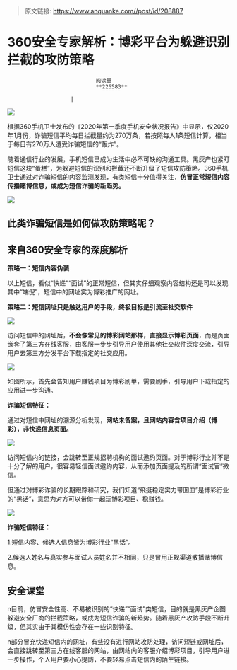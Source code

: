 > 原文链接: https://www.anquanke.com//post/id/208887 


# 360安全专家解析：博彩平台为躲避识别拦截的攻防策略


                                阅读量   
                                **226583**
                            
                        |
                        
                                                                                    



[![](https://p0.ssl.qhimg.com/t01f9454afd6a38c292.png)](https://p0.ssl.qhimg.com/t01f9454afd6a38c292.png)

根据360手机卫士发布的《2020年第一季度手机安全状况报告》中显示，仅2020年1月份，诈骗短信平均每日拦截量约为270万条，若按照每人1条短信计算，相当于每日有270万人遭受诈骗短信的“轰炸”。

随着通信行业的发展，手机短信已成为生活中必不可缺的沟通工具。黑灰产也紧盯短信这块“蛋糕”，为躲避短信的识别和拦截还不断升级了短信攻防策略。360手机卫士通过对诈骗短信的内容监测发现，有类短信十分值得关注，**仿冒正常短信内容传播赌博信息，或成为短信诈骗的新趋势。**

[![](https://p4.ssl.qhimg.com/t01b08addc86f72b944.png)](https://p4.ssl.qhimg.com/t01b08addc86f72b944.png)

## 此类诈骗短信是如何做攻防策略呢？

## 来自360安全专家的深度解析

**策略一：短信内容伪装**

以上短信，看似“快递”“面试”的正常短信，但其实仔细观察内容结构还是可以发现其中“端倪”，短信中的网址实为博彩推广的网址。

**策略二：短信网址只是触达用户的手段，终极目标是引流至社交软件**

[![](https://p1.ssl.qhimg.com/t012ea645192dae08f7.png)](https://p1.ssl.qhimg.com/t012ea645192dae08f7.png)

访问短信中的网址后，**不会像常见的博彩网站那样，直接显示博彩页面**，而是页面嵌套了第三方在线客服，由客服一步步引导用户使用其他社交软件深度交流，引导用户去第三方分发平台下载指定的社交应用。

[![](https://p1.ssl.qhimg.com/t014d362fb5a72ba7e0.png)](https://p1.ssl.qhimg.com/t014d362fb5a72ba7e0.png)

如图所示，首先会告知用户赚钱项目为博彩刷单，需要刷手，引导用户下载指定的应用进一步沟通。

**诈骗短信特征：**

通过对短信中网址的溯源分析发现，**网站未备案，且网站内容含项目介绍（博彩），非快递信息页面。**

[![](https://p2.ssl.qhimg.com/t01eac4b2b848914e4f.png)](https://p2.ssl.qhimg.com/t01eac4b2b848914e4f.png)

访问短信内的链接，会跳转至正规招聘机构的面试邀约页面。对于博彩行业并不是十分了解的用户，很容易轻信面试邀约内容，从而添加页面提及的所谓“面试官”微信。

但通过对博彩诈骗的长期跟踪和研究，我们知道“飛挺稳定实力带囬皿”是博彩行业的“黑话”，意思为对方可以带你一起玩博彩项目、稳赚钱。

[![](https://p1.ssl.qhimg.com/t014e16d59d07ecd9c7.png)](https://p1.ssl.qhimg.com/t014e16d59d07ecd9c7.png)

**诈骗短信特征：**

1.短信内容、候选人信息皆为博彩行业“黑话”。

2.候选人姓名与真实参与面试人员姓名并不相同，只是冒用正规渠道散播赌博信息。



## 安全课堂

n目前，仿冒安全性高、不易被识别的“快递”“面试”类短信，目的就是黑灰产企图躲避安全厂商的拦截策略，或成为短信诈骗的新趋势。随着黑灰产攻防手段不断升级，但其实由于其模仿性会存在一些识别特征。

n部分冒充快递短信内的网址，有些没有进行网站攻防处理，访问短链或网址后，会直接跳转至第三方在线客服的网站，由网站内的客服介绍博彩项目，引导用户进一步操作，个人用户要小心提防，不要轻易点击短信内的陌生链接。
